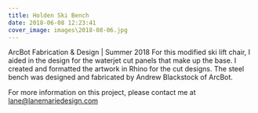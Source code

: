 ```yaml
---
title: Holden Ski Bench
date: 2018-06-08 12:23:41
cover_image: images\2018-08-06.jpg
---
```

ArcBot Fabrication & Design | Summer 2018
For this modified ski lift chair, I aided in the design for the waterjet cut panels that make up the base. I created and formatted the artwork in Rhino for the cut designs. The steel bench was designed and fabricated by Andrew Blackstock of ArcBot.

For more information on this project, please contact me at lane@lanemariedesign.com
